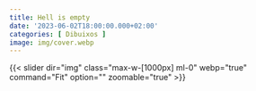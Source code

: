 ```yaml
---
title: Hell is empty
date: '2023-06-02T18:00:00.000+02:00'
categories: [ Dibuixos ]
image: img/cover.webp
---
```


{{< slider dir="img" class="max-w-[1000px] ml-0" webp="true" command="Fit" option="" zoomable="true" >}}
